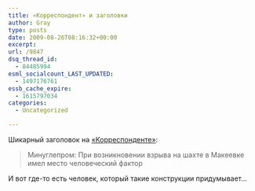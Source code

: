 ```yaml
---
title: «Корреспондент» и заголовки
author: Gray
type: posts
date: 2009-08-26T08:16:32+00:00
excerpt:
url: /9847
dsq_thread_id:
  - 84485994
esml_socialcount_LAST_UPDATED:
  - 1497176761
essb_cache_expire:
  - 1615797034
categories:
  - Uncategorized

---
```








<p style="clear: both">
  Шикарный заголовок на <a href="http://korrespondent.net/ukraine/events/946466" target="_blank">&#171;Корреспонденте&#187;</a>:
</p>

<blockquote style="clear: both">
  <p>
    Минуглепром: При возникновении взрыва на шахте в Макеевке имел место человеческий фактор
  </p>
</blockquote>

<p style="clear: both">
  И вот где-то есть человек, который такие конструкции придумывает&#8230;
</p>